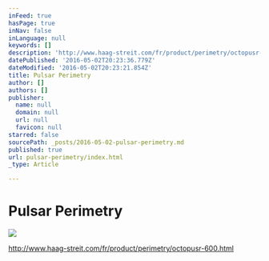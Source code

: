 ```yaml
---
inFeed: true
hasPage: true
inNav: false
inLanguage: null
keywords: []
description: 'http://www.haag-streit.com/fr/product/perimetry/octopusr-600.html'
datePublished: '2016-05-02T20:23:36.779Z'
dateModified: '2016-05-02T20:23:21.854Z'
title: Pulsar Perimetry
author: []
authors: []
publisher:
  name: null
  domain: null
  url: null
  favicon: null
starred: false
sourcePath: _posts/2016-05-02-pulsar-perimetry.md
published: true
url: pulsar-perimetry/index.html
_type: Article

---
```

# Pulsar Perimetry
![](https://the-grid-user-content.s3-us-west-2.amazonaws.com/81c507fc-7567-4350-ba55-fbccf5f7c2b3.jpg)

http://www.haag-streit.com/fr/product/perimetry/octopusr-600.html